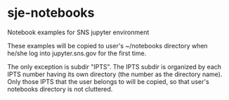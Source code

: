 # sje-notebooks
Notebook examples for SNS jupyter environment

These examples will be copied to user's ~/notebooks directory
when he/she log into jupyter.sns.gov for the first time.

The only exception is subdir "IPTS".
The IPTS subdir is organized by each IPTS number having
its own directory (the number as the directory name).
Only those IPTS that the user belongs to will be copied,
so that user's notebooks directory is not cluttered.
